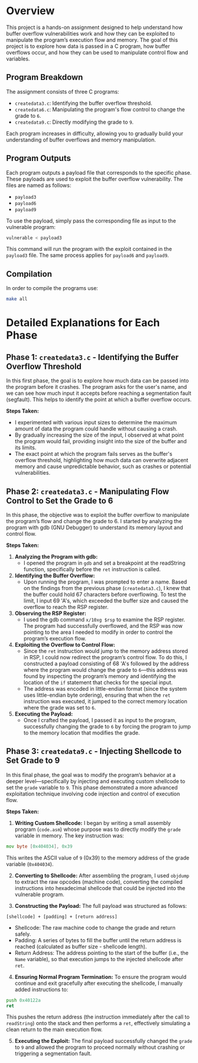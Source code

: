 # Overview
This project is a hands-on assignment designed to help understand how buffer overflow vulnerabilities work and how they can be exploited to manipulate the program’s execution flow and memory. The goal of this project is to explore how data is passed in a C program, how buffer overflows occur, and how they can be used to manipulate control flow and variables.

## Program Breakdown
The assignment consists of three C programs:
- ```createdata3.c```: Identifying the buffer overflow threshold.
- ```createdata6.c```: Manipulating the program's flow control to change the grade to ```6```.
- ```createdata9.c```: Directly modifying the grade to ```9```.

Each program increases in difficulty, allowing you to gradually build your understanding of buffer overflows and memory manipulation.

## Program Outputs
Each program outputs a payload file that corresponds to the specific phase. These payloads are used to exploit the buffer overflow vulnerability. The files are named as follows:
- ```payload3```
- ```payload6```
- ```payload9```

To use the payload, simply pass the corresponding file as input to the vulnerable program:
```bash
vulnerable < payload3
```

This command will run the program with the exploit contained in the ```payload3``` file. The same process applies for ```payload6``` and ```payload9```.

## Compilation
In order to compile the programs use:
```bash
make all
```


# Detailed Explanations for Each Phase
## Phase 1: ```createdata3.c``` - Identifying the Buffer Overflow Threshold
In this first phase, the goal is to explore how much data can be passed into the program before it crashes. The program asks for the user's name, and we can see how much input it accepts before reaching a segmentation fault (segfault). This helps to identify the point at which a buffer overflow occurs.

__Steps Taken:__
- I experimented with various input sizes to determine the maximum amount of data the program could handle without causing a crash.
- By gradually increasing the size of the input, I observed at what point the program would fail, providing insight into the size of the buffer and its limits.
- The exact point at which the program fails serves as the buffer's overflow threshold, highlighting how much data can overwrite adjacent memory and cause unpredictable behavior, such as crashes or potential vulnerabilities.

## Phase 2: ```createdata3.c``` - Manipulating Flow Control to Set the Grade to 6
In this phase, the objective was to exploit the buffer overflow to manipulate the program’s flow and change the grade to 6. I started by analyzing the program with gdb (GNU Debugger) to understand its memory layout and control flow.

__Steps Taken:__
1. __Analyzing the Program with gdb:__
    - I opened the program in ```gdb``` and set a breakpoint at the readString function, specifically before the ```ret``` instruction is called.
2. __Identifying the Buffer Overflow:__
    - Upon running the program, I was prompted to enter a name. Based on the findings from the previous phase (```createdata3.c```), I knew that the buffer could hold 67 characters before overflowing. To test the limit, I input 69 'A's, which exceeded the buffer size and caused the overflow to reach the RSP register.
3. __Observing the RSP Register:__
    - I used the gdb command ```x/10xg $rsp``` to examine the RSP register. The program had successfully overflowed, and the RSP was now pointing to the area I needed to modify in order to control the program’s execution flow.
4. __Exploiting the Overflow to Control Flow:__
    - Since the ```ret``` instruction would jump to the memory address stored in RSP, I could now redirect the program’s control flow. To do this, I constructed a payload consisting of 68 'A's followed by the address where the program would change the grade to ```6```—this address was found by inspecting the program’s memory and identifying the location of the ```if``` statement that checks for the special input.
    - The address was encoded in little-endian format (since the system uses little-endian byte ordering), ensuring that when the ```ret``` instruction was executed, it jumped to the correct memory location where the grade was set to ```6```.
5. __Executing the Payload:__
    - Once I crafted the payload, I passed it as input to the program, successfully changing the grade to ```6``` by forcing the program to jump to the memory
    location that modifies the grade.

## Phase 3: ```createdata9.c``` - Injecting Shellcode to Set Grade to 9
In this final phase, the goal was to modify the program’s behavior at a deeper level—specifically by injecting and executing custom shellcode to set the
```grade``` variable to ```9```. This phase demonstrated a more advanced exploitation technique involving code injection and control of execution flow.

__Steps Taken:__
1. __Writing Custom Shellcode:__
I began by writing a small assembly program (```code.asm```) whose purpose was to directly modify the ```grade``` variable in memory. The key instruction was:
```asm
mov byte [0x404034], 0x39
```
This writes the ASCII value of ```9``` (0x39) to the memory address of the grade variable (```0x404034```).

2. __Converting to Shellcode:__
After assembling the program, I used ```objdump``` to extract the raw opcodes (machine code), converting the compiled instructions into hexadecimal shellcode
that could be injected into the vulnerable program.

3. __Constructing the Payload:__
The full payload was structured as follows:
```
[shellcode] + [padding] + [return address]
```
- Shellcode: The raw machine code to change the grade and return safely.
- Padding: A series of bytes to fill the buffer until the return address is reached (calculated as buffer size - shellcode length).
- Return Address: The address pointing to the start of the buffer (i.e., the ```Name``` variable), so that execution jumps to the injected shellcode after ```ret```.

4. __Ensuring Normal Program Termination:__
To ensure the program would continue and exit gracefully after executing the shellcode, I manually added instructions to:
```asm
push 0x40122a
ret
```
This pushes the return address (the instruction immediately after the call to ```readString```) onto the stack and then performs a ```ret```, effectively
simulating a clean return to the main execution flow.

5. __Executing the Exploit:__
The final payload successfully changed the ```grade``` to ```9``` and allowed the program to proceed normally without crashing or triggering a segmentation fault.